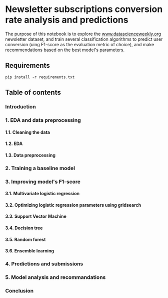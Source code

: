 # Newsletter subscriptions conversion rate analysis and predictions 
The purpose of this notebook is to explore the www.datascienceweekly.org newsletter dataset, and train several classification algorithms to predict user conversion (uing F1-score as the evaluation metric of choice), and make recommendations based on the best model's parameters.

## Requirements 
`pip install -r requirements.txt`

## Table of contents
### Introduction
### 1. EDA and data preprocessing
####  1.1. Cleaning the data
####  1.2. EDA
####  1.3. Data preprocessing
### 2. Training a baseline model
### 3. Improving model's F1-score
####  3.1. Multivariate logistic regression
####  3.2. Optimizing logistic regression parameters using gridsearch
####  3.3. Support Vector Machine
####  3.4. Decision tree
####  3.5. Random forest
####  3.6. Ensemble learning
### 4. Predictions and submissions
### 5. Model analysis and recommandations
### Conclusion
